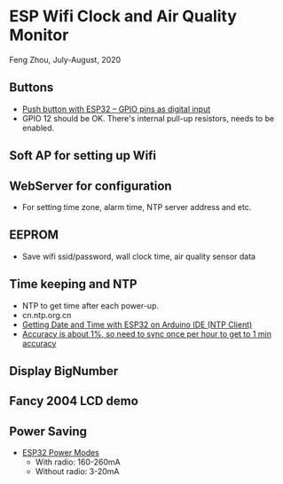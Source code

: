 # ESP Wifi Clock and Air Quality Monitor

Feng Zhou, July-August, 2020

## Buttons

 * [Push button with ESP32 – GPIO pins as digital input](https://microcontrollerslab.com/push-button-esp32-gpio-digital-input/)
  * GPIO 12 should be OK. There's internal pull-up resistors, needs to be enabled.

## Soft AP for setting up Wifi

## WebServer for configuration

 * For setting time zone, alarm time, NTP server address and etc.

## EEPROM

 * Save wifi ssid/password, wall clock time, air quality sensor data

## Time keeping and NTP

 * NTP to get time after each power-up.
 * cn.ntp.org.cn
 * [Getting Date and Time with ESP32 on Arduino IDE (NTP Client)](https://randomnerdtutorials.com/esp32-ntp-client-date-time-arduino-ide/)
 * [Accuracy is about 1%, so need to sync once per hour to get to 1 min accuracy](https://github.com/espressif/arduino-esp32/issues/3641)

## Display BigNumber

## Fancy 2004 LCD demo

## Power Saving

 * [ESP32 Power Modes](https://lastminuteengineers.com/esp32-sleep-modes-power-consumption/)
   * With radio: 160-260mA
   * Without radio: 3-20mA


